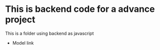 # This is backend code for a advance project
This is a folder using backend as javascript
- Model link